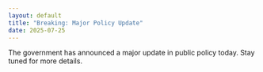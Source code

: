 ```yaml
---
layout: default
title: "Breaking: Major Policy Update"
date: 2025-07-25
---
```

<p>The government has announced a major update in public policy today. Stay tuned for more details.</p>
